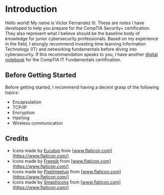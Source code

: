 # Introduction

Hello world! My name is Victor Fernandez III. These are notes I have developed to help you prepare for the CompTIA Security+ certification. They also represent what I believe should be the baseline body of knowledge for junior cybersecurity professionals. Based on my experience in the field, I strongly recommend investing time learning Information Technology \(IT\) and networking fundamentals before diving into cybersecurity. If this recommendation speaks to you, I have another [digital notebook](https://itfplus.cyberphor.com) for the CompTIA IT Fundamentals certification.

## Before Getting Started

Before getting started, I recommend having a decent grasp of the following topics:

* Encapsulation
* TCP/IP
* Encryption
* Hashing
* Wireless communication

## Credits

* Icons made by [Eucalyp](https://www.flaticon.com/authors/eucalyp) from [www.flaticon.com](https://www.flaticon.com/)
* Icons made by [Freepik](https://www.freepik.com) from [www.flaticon.com](https://www.flaticon.com/)
* Icons made by [Pixelmeetup](https://www.flaticon.com/authors/pixelmeetup) from [www.flaticon.com](https://www.flaticon.com/)
* Icons made by [Smashicons](https://www.flaticon.com/authors/smashicons) from [www.flaticon.com](https://www.flaticon.com/)

